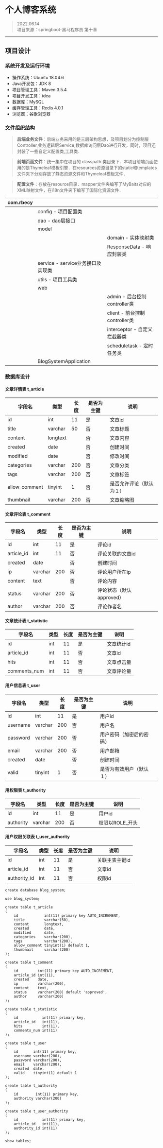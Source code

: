 # 个人博客系统

> 2022.06.14  
> 项目来源：springboot-黑马程序员 第十章

---

## 项目设计

### 系统开发及运行环境

- 操作系统：Ubuntu 18.04.6
- Java开发包：JDK 8
- 项目管理工具：Maven 3.5.4
- 项目开发工具：idea
- 数据库：MySQL
- 缓存管理工具：Redis 4.0.1
- 浏览器：谷歌浏览器

### 文件组织结构

> **后端业务文件**：后端业务采用的是三层架构思想，及项目划分为控制层Controller,业务逻辑层Service,数据库访问层Dao进行开发，同时，项目还封装了一些自定义配置类,工具类．

> **前端页面文件**：统一集中在项目的 classpath 类目录下．本项目前端页面使用的是Thymeleaf模板引擎．在resources资源目录下的static和templates文件夹下分别存放了静态资源文件和Thymeleaf模板文件．

> **配置文件**：存放在resource目录．mapper文件夹编写了MyBaits对应的XML映射文件，在i18n文件夹下编写了国际化资源文件．

| com.rbecy |                           |                          |
|-----------|---------------------------|--------------------------|
|           | config - 项目配置类            |                          |
|           | dao - dao层接口              |                          |
|           | model                     |                          |
|           |                           | domain - 实体映射类           |
|           |                           | ResponseData - 响应封装类     |
|           | service - service业务接口及实现类 |                          |
|           | utils - 项目工具类             |                          |
|           | web                       |                          |
|           |                           | admin - 后台控制controller类  |
|           |                           | client - 前台控制controller类 |
|           |                           | interceptor - 自定义拦截器类    |
|           |                           | scheduletask - 定时任务类     |
|           | BlogSystemApplication     |                          |

### 数据库设计

#### 文章详情表 t_article

| 字段名           | 类型       | 长度  | 是否为主键 | 说明           |
|---------------|----------|-----|-------|--------------|
| id            | int      | 11  | 是     | 文章id         |
| title         | varchar  | 50  | 否     | 文章标题         |
| content       | longtext |     | 否     | 文章内容         |
| created       | date     |     | 否     | 创建时间         |
| modified      | date     |     | 否     | 修改时间         |
| categories    | varchar  | 200 | 否     | 文章分类         |
| tags          | varchar  | 200 | 否     | 文章标签         |
| allow_comment | tinyint  | 1   | 否     | 是否允许评论（默认为１） |
| thumbnail     | varchar  | 200 | 否     | 文章缩略图        |

#### 文章评论表 t_comment

| 字段名           | 类型      | 长度  | 是否为主键 | 说明               |
|---------------|---------|-----|-------|------------------|
| id            | int     | 11  | 是     | 评论id             |
| article_id    | int     | 11  | 否     | 评论关联的文章id        |
| created       | date    |     | 否     | 创建时间             |
| ip            | varchar | 200 | 否     | 评论用户所在ip         |
| content       | text    |     | 否     | 评论内容             |
| status        | varchar | 200 | 否     | 评论状态（默认approved） |
| author        | varchar | 200 | 否     | 评论作者名            |

#### 文章统计表 t_statistic

| 字段名          | 类型  | 长度  | 是否为主键 | 说明     |
|--------------|-----|-----|-------|--------|
| id           | int | 11  | 是     | 文章统计id |
| article_id   | int | 11  | 否     | 文章id   |
| hits         | int | 11  | 否     | 文章点击量  |
| comments_num | int | 11  | 否     | 文章评论量  |

#### 用户信息表 t_user

| 字段名      | 类型      | 长度  | 是否为主键 | 说明           |
|----------|---------|-----|-------|--------------|
| id       | int     | 11  | 是     | 用户id         |
| username | varchar | 200 | 否     | 用户名          |
| password | varchar | 200 | 否     | 用户密码（加密后的密码） |
| email    | varchar | 200 | 否     | 用户邮箱         |
| created  | date    |     | 否     | 创建时间         |
| valid    | tinyint | 1   | 否     | 是否为有效用户（默认１） |

#### 用权限表 t_authority

| 字段名       | 类型      | 长度  | 是否为主键 | 说明         |
|-----------|---------|-----|-------|------------|
| id        | int     | 11  | 是     | 用户id       |
| authority | varchar | 200 | 否     | 权限以ROLE_开头 |

#### 用户权限关联表 t_user_authority

| 字段名          | 类型  | 长度  | 是否为主键 | 说明       |
|--------------|-----|-----|-------|----------|
| id           | int | 11  | 是     | 关联主表主键id |
| article_id   | int | 11  | 否     | 文章id     |
| authority_id | int | 11  | 否     | 权限id     |

```mysql
create database blog_system;

use blog_system;

create table t_article
(
    id            int(11) primary key AUTO_INCREMENT,
    title         varchar(50),
    content       longtext,
    created       date,
    modified      date,
    categories    varchar(200),
    tags          varchar(200),
    allow_comment tinyint(1) default 1,
    thumbnail     varchar(200)
);

create table t_comment
(
    id         int(11) primary key AUTO_INCREMENT,
    article_id int(11),
    created    date,
    ip         varchar(200),
    content    text,
    status     varchar(200) default 'approved',
    author     varchar(200)
);

create table t_statistic
(
    id           int(11) primary key,
    article_id   int(11),
    hits         int(11),
    comments_num int(11)
);

create table t_user
(
    id       int(11) primary key,
    username varchar(200),
    password varchar(200),
    email    varchar(200),
    created  date,
    valid    tinyint(1) default 1
);

create table t_authority
(
    id        int(11) primary key,
    authority varchar(200)
);

create table t_user_authority
(
    id           int(11) primary key,
    article_id   int(11),
    authority_id int(11)
);

show tables;
```

